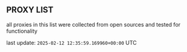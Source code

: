 ## PROXY LIST

all proxies in this list were collected from open sources and tested for functionality

last update: `2025-02-12 12:35:59.169960+00:00` UTC